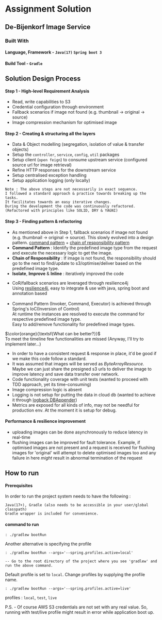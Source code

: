 <!-- README.md for the solution -->

# Assignment Solution

<!-- ABOUT THE PROJECT -->

## De-Bijenkorf Image Service

### Built With

#### Language, Framework - `Java(17)` `Spring boot 3`

#### Build Tool - `Gradle`

<!-- Solution Design -->

## Solution Design Process

#### Step 1 - High-level Requirement Analysis

- Read, write capabilities to S3
- Credential configuration through environment
- Fallback scenarios if image not found (e.g. thumbnail -> original -> source)
- Image compression mechanism for optimised image

#### Step 2 - Creating & structuring all the layers

* Data & Object modelling (segregation, isolation of value & transfer objects)
* Setup the `controller`, `service`, `config`, `util` packages
* Setup client (`open feign`) to consume upstream service (configured source url for image retrieval)
* Refine HTTP responses for the downstream service
* Setup centralised exception handling
* Setup application logging (only locally)

```
Note : The above steps are not necessarily in exact sequence. 
I followed a standard approach & practice towards breaking up the tasks.
It facilitates towards an easy iterative changes.
During the development the code was continuously refactored.
(Refactored with principles like SOLID, DRY & YAGNI)
```

#### Step 3 - Finding pattern & refactoring

- As mentioned above in Step 1, fallback scenarios if image not found (e.g. thumbnail -> original -> source).
  This slowly evolved into a design
  pattern. [command pattern](https://refactoring.guru/design-patterns/command) + [chain of responsibility pattern](https://refactoring.guru/design-patterns/chain-of-responsibility)
- **Command Pattern** : Identify the predefined image type from the request and execute the necessary logic to get the
  image.
- **Chain of Responsibility** : If image is not found, the responsibility should go to the next to find/update to
  s3/optimise/deliver based on the predefined image type.
- **Isolate**, **Improve** & **Inline** : iteratively improved the code

* CoR/fallback scenarios are leveraged through resilience4j<br />
  Using [resilience4j](https://resilience4j.readme.io/docs), easy to integrate & use with java, spring boot and
  annotation based
  <br /><br />
* Command Pattern (Invoker, Command, Executor) is achieved through Spring's IoC(Inversion of Control)<br />
  At runtime the instances are resolved to execute the command for respective predefined image type.<br />
  Easy to add/remove functionality for predefined image types.

$\color{orange}{\textsf{What can be better?}}$ <br />
To meet the timeline few functionalities are missed (Anyway, I'll try to implement later...)

- In order to have a consistent request & response in place, it'd be good if we make this code follow a standard.
- It was assumed that images will be served as _ByteArrayResource_. Maybe we can just share the presigned s3 urls to
  deliver the image to improve latency and save data transfer over network.
- Code functionality coverage with unit tests (wanted to proceed with TDD approach, yet its time-consuming)
- Image compression logic is absent
- Logging is not setup for putting the data in cloud db (wanted to achieve it
  through [logback DBAppender](https://logback.qos.ch/manual/appenders.html#DBAppender))
- Metrics are exposed for all kinds of info, may not be needful for production env. At the moment it is setup for debug.

#### **Performance & resilience improvement**

- uploading images can be done asynchronously to reduce latency in real-time
- flushing images can be improved for fault tolerance. Example, if optimised images are not present and a request is
  received for flushing images for 'original' will attempt to delete optimised images too and any failure in here
  _might_ result in abnormal termination of the request

## How to run

#### Prerequisites

In order to run the project system needs to have the following :

  ```
  Java(17+), Gradle (also needs to be accessible in your user/global classpath)
  Gradle wrapper is included for convenience. 
  ```

#### command to run

  ```
  : ./gradlew bootRun 
   ``` 

Another alternative is specifying the profile

  ```  
  : ./gradlew bootRun --args='--spring.profiles.active=local'

  -- Go to the root directory of the project where you see 'gradlew' and run the above command.
  ```

Default profile is set to `local`. Change profiles by supplying the profile name. <br />

  ```
  : ./gradlew bootRun --args='--spring.profiles.active=live'
  ```

profiles : `local`, `test`, `live`

P.S. - Of course AWS S3 credentials are not set with any real value. So, running with test/live profile might result in
error while application boot up.